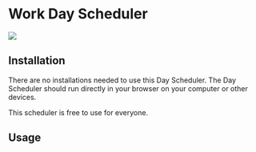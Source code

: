 # Work Day Scheduler

<img src="https://miro.medium.com/max/882/1*9EBHIOzhE1XfMYoKz1JcsQ.gif">

## Installation

There are no installations needed to use this Day Scheduler. The Day Scheduler should run directly in your browser on your computer or other devices.

This scheduler is free to use for everyone.

## Usage



